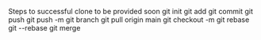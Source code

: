 Steps to successful clone to be provided soon
git init
git add 
git commit 
git push
git push -m 
git branch 
git pull origin main
git checkout -m
git rebase
git --rebase
git merge
